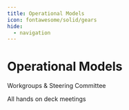 ```yaml
---
title: Operational Models
icon: fontawesome/solid/gears
hide:
  - navigation
---
```

# Operational Models

Workgroups & Steering Committee

All hands on deck meetings